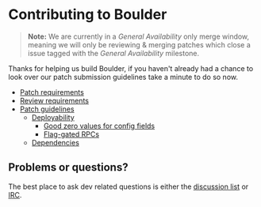 # Contributing to Boulder

> **Note:** We are currently in a *General Availability* only merge window, meaning
> we will only be reviewing & merging patches which close a issue tagged with the *General
> Availability* milestone.

Thanks for helping us build Boulder, if you haven't already had a chance to look
over our patch submission guidelines take a minute to do so now.

* [Patch requirements](https://github.com/letsencrypt/boulder/wiki/Boulder-Development#patch-requirements)
* [Review requirements](https://github.com/letsencrypt/boulder/wiki/Boulder-Development#review-requirements)
* [Patch guidelines](https://github.com/letsencrypt/boulder/wiki/Boulder-Development#patch-guidelines)
  * [Deployability](https://github.com/letsencrypt/boulder/wiki/Boulder-Development#deployability)
    * [Good zero values for config fields](https://github.com/letsencrypt/boulder/wiki/Boulder-Development#good-zero-values-for-config-fields)
    * [Flag-gated RPCs](https://github.com/letsencrypt/boulder/wiki/Boulder-Development#flag-gated-rpcs)
  * [Dependencies](https://github.com/letsencrypt/boulder/wiki/Boulder-Development#dependencies)

## Problems or questions?

The best place to ask dev related questions is either the [discussion list](https://groups.google.com/a/letsencrypt.org/forum/#!forum/ca-dev) or [IRC](https://webchat.freenode.net/?channels=#letsencrypt).
